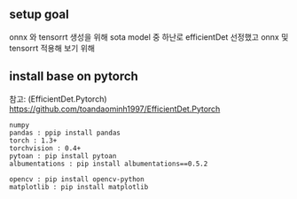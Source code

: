 ## setup goal
onnx 와 tensorrt 생성을 위해 sota model 중 하난로 efficientDet 선정했고 onnx 및  tensorrt 적용해 보기 위해  

## install base on pytorch
참고: (EfficientDet.Pytorch) https://github.com/toandaominh1997/EfficientDet.Pytorch  
```
numpy 
pandas : ppip install pandas
torch : 1.3+
torchvision : 0.4+
pytoan : pip install pytoan
albumentations : pip install albumentations==0.5.2

opencv : pip install opencv-python
matplotlib : pip install matplotlib

```
